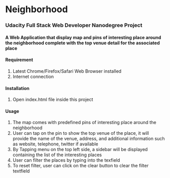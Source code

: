 # Neighborhood
### Udacity Full Stack Web Developer Nanodegree Project

#### A Web Application that display map and pins of interesting place around the neighborhood complete with the top venue detail for the associated place

#### Requirement
1. Latest Chrome/Firefox/Safari Web Browser installed
2. Internet connection

#### Installation
1. Open index.html file inside this project

#### Usage
1. The map comes with predefined pins of interesting place around the neighborhood
2. User can tap on the pin to show the top venue of the place, it will provide the name of the venue, address, and additional information such as website, telephone, twitter if available
3. By Tapping menu on the top left side, a sidebar will be displayed containing the list of the interesting places
4. User can filter the places by typing into the texfield
5. To reset filter, user can click on the clear button to clear the filter textfield